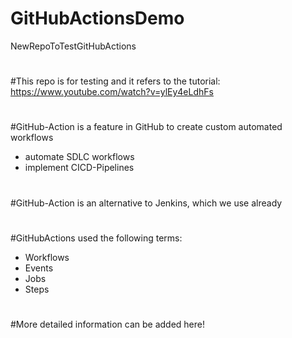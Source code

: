 # GitHubActionsDemo
NewRepoToTestGitHubActions
#
#This repo is for testing and it refers to the tutorial: https://www.youtube.com/watch?v=ylEy4eLdhFs
#
#GitHub-Action is a feature in GitHub to create custom automated workflows
- automate SDLC workflows
- implement CICD-Pipelines
#
#GitHub-Action is an alternative to Jenkins, which we use already
#
#GitHubActions used the following terms:
- Workflows
- Events
- Jobs
- Steps
#
#More detailed information can be added here!
